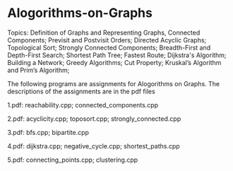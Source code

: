 # Alogorithms-on-Graphs

Topics: 
Definition of Graphs and Representing Graphs,
Connected Components;
Previsit and Postvisit Orders;
Directed Acyclic Graphs;
Topological Sort;
Strongly Connected Components;
Breadth-First and Depth-First Search;
Shortest Path Tree;
Fastest Route;
Dijkstra's Algorithm;
Building a Network;
Greedy Algorithms;
Cut Property;
Kruskal’s Algorithm and Prim’s Algorithm;


The following programs are assignments for Alogorithms on Graphs. The descriptions of the assignments are in the pdf files

1.pdf: reachability.cpp; connected_components.cpp

2.pdf: acyclicity.cpp; toposort.cpp; strongly_connected.cpp

3.pdf: bfs.cpp; bipartite.cpp

4.pdf: dijkstra.cpp; negative_cycle.cpp; shortest_paths.cpp

5.pdf: connecting_points.cpp; clustering.cpp

